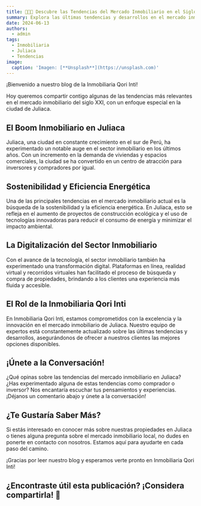 ```yaml
---
title: 👩🏼‍🏫 Descubre las Tendencias del Mercado Inmobiliario en el Siglo XXI
summary: Explora las últimas tendencias y desarrollos en el mercado inmobiliario del siglo XXI.
date: 2024-06-13
authors:
  - admin
tags:
  - Inmobiliaria
  - Juliaca
  - Tendencias
image:
  caption: 'Imagen: [**Unsplash**](https://unsplash.com)'
---
```


¡Bienvenido a nuestro blog de la Inmobiliaria Qori Inti!

Hoy queremos compartir contigo algunas de las tendencias más relevantes en el mercado inmobiliario del siglo XXI, con un enfoque especial en la ciudad de Juliaca. 

## El Boom Inmobiliario en Juliaca

Juliaca, una ciudad en constante crecimiento en el sur de Perú, ha experimentado un notable auge en el sector inmobiliario en los últimos años. Con un incremento en la demanda de viviendas y espacios comerciales, la ciudad se ha convertido en un centro de atracción para inversores y compradores por igual.

## Sostenibilidad y Eficiencia Energética

Una de las principales tendencias en el mercado inmobiliario actual es la búsqueda de la sostenibilidad y la eficiencia energética. En Juliaca, esto se refleja en el aumento de proyectos de construcción ecológica y el uso de tecnologías innovadoras para reducir el consumo de energía y minimizar el impacto ambiental.

## La Digitalización del Sector Inmobiliario

Con el avance de la tecnología, el sector inmobiliario también ha experimentado una transformación digital. Plataformas en línea, realidad virtual y recorridos virtuales han facilitado el proceso de búsqueda y compra de propiedades, brindando a los clientes una experiencia más fluida y accesible.

## El Rol de la Inmobiliaria Qori Inti

En Inmobiliaria Qori Inti, estamos comprometidos con la excelencia y la innovación en el mercado inmobiliario de Juliaca. Nuestro equipo de expertos está constantemente actualizado sobre las últimas tendencias y desarrollos, asegurándonos de ofrecer a nuestros clientes las mejores opciones disponibles.

## ¡Únete a la Conversación!

¿Qué opinas sobre las tendencias del mercado inmobiliario en Juliaca? ¿Has experimentado alguna de estas tendencias como comprador o inversor? Nos encantaría escuchar tus pensamientos y experiencias. ¡Déjanos un comentario abajo y únete a la conversación!

## ¿Te Gustaría Saber Más?

Si estás interesado en conocer más sobre nuestras propiedades en Juliaca o tienes alguna pregunta sobre el mercado inmobiliario local, no dudes en ponerte en contacto con nosotros. Estamos aquí para ayudarte en cada paso del camino.

¡Gracias por leer nuestro blog y esperamos verte pronto en Inmobiliaria Qori Inti!

## ¿Encontraste útil esta publicación? ¡Considera compartirla! 🏡
